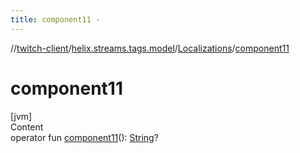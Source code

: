 ```yaml
---
title: component11 -
---
```

//[twitch-client](../../index.md)/[helix.streams.tags.model](../index.md)/[Localizations](index.md)/[component11](component11.md)



# component11  
[jvm]  
Content  
operator fun [component11](component11.md)(): [String](https://kotlinlang.org/api/latest/jvm/stdlib/kotlin/-string/index.html)?  



